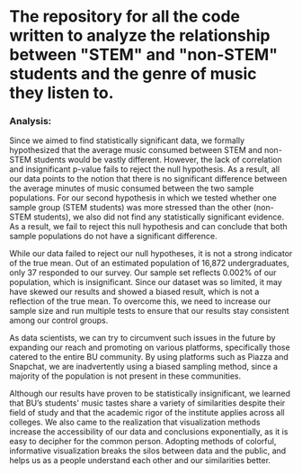# The repository for all the code written to analyze the relationship between "STEM" and "non-STEM" students and the genre of music they listen to.

### Analysis:

Since we aimed to find statistically significant data, we formally hypothesized that the average music consumed between STEM and non-STEM students would be vastly different. However, the lack of correlation and insignificant p-value fails to reject the null hypothesis. As a result, all our data points to the notion that there is no significant difference between the average minutes of music consumed between the two sample populations. For our second hypothesis in which we tested whether one sample group (STEM students) was more stressed than the other (non-STEM students), we also did not find any statistically significant evidence. As a result, we fail to reject this null hypothesis and can conclude that both sample populations do not have a significant difference. 

While our data failed to reject our null hypotheses, it is not a strong indicator of the true mean. Out of an estimated population of 16,872 undergraduates, only 37 responded to our survey. Our sample set reflects 0.002% of our population, which is insignificant. Since our dataset was so limited, it may have skewed our results and showed a biased result, which is not a reflection of the true mean. To overcome this, we need to increase our sample size and run multiple tests to ensure that our results stay consistent among our control groups. 

As data scientists, we can try to circumvent such issues in the future by expanding our reach and promoting on various platforms, specifically those catered to the entire BU community. By using platforms such as Piazza and Snapchat, we are inadvertently using a biased sampling method, since a majority of the population is not present in these communities. 

Although our results have proven to be statistically insignificant, we learned that BU’s students' music tastes share a variety of similarities despite their field of study and that the academic rigor of the institute applies across all colleges. We also came to the realization that visualization methods increase the accessibility of our data and conclusions exponentially, as it is easy to decipher for the common person. Adopting methods of colorful, informative visualization breaks the silos between data and the public, and helps us as a people understand each other and our similarities better. 
